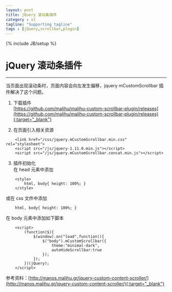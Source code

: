 ```yaml
---
layout: post
title: jQuery 滚动条插件
category : it
tagline: "Supporting tagline"
tags : [jQuery,scrollbar,plugin]
---
```

{% include JB/setup %}
# jQuery 滚动条插件
---
当页面出现滚动条时，页面内容会向左发生偏移，jquery mCustomScrollbar 插件解决了这个问题。

1. 下载插件  
[https://github.com/malihu/malihu-custom-scrollbar-plugin/releases](https://github.com/malihu/malihu-custom-scrollbar-plugin/releases){:target="_blank"}

2. 在页面引入相关资源  
```
	<link href="/css/jquery.mCustomScrollbar.min.css" rel="stylesheet">
	<script src="/js/jquery-1.11.0.min.js"></script>
	<script src="/js/jquery.mCustomScrollbar.concat.min.js"></script>
```

<!--break-->

3. 插件初始化  
在 head 元素中添加
```
	<style>
		html, body{ height: 100%; }
	</style>
```
或在 css 文件中添加
```
	html, body{ height: 100%; }
```
在 body 元素中添加如下脚本
```
	<script>
		(function($){
			$(window).on("load",function(){
				$("body").mCustomScrollbar({
					theme:"minimal-dark",
					autoHideScrollbar:true
				});
			});
		})(jQuery);
	</script>
```

参考资料：[http://manos.malihu.gr/jquery-custom-content-scroller/](http://manos.malihu.gr/jquery-custom-content-scroller/){:target="_blank"}